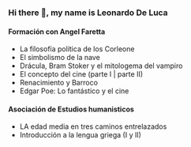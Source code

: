 ### Hi there 👋, my name is Leonardo De Luca

#### Formación con Angel Faretta

  - La filosofía política de los Corleone  
  - El simbolismo de la nave 
  - Drácula, Bram Stoker y el mitologema del vampiro  
  - El concepto del cine (parte I | parte II) 
  - Renacimiento y Barroco  
  - Edgar Poe: Lo fantástico y el cine


#### Asociación de Estudios humanisticos

  - LA edad media en tres caminos entrelazados
  - Introducción a la lengua griega (I y II)




